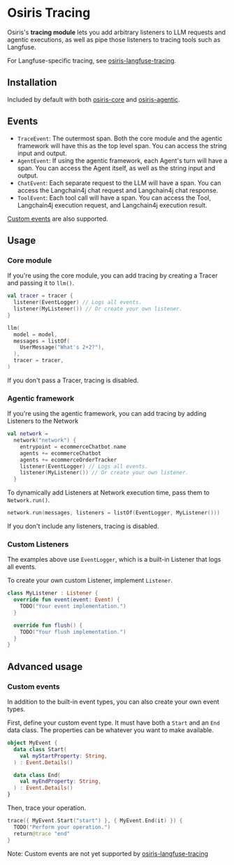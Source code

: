# Osiris Tracing

Osiris's **tracing module** lets you add arbitrary listeners to LLM requests and agentic executions,
as well as pipe those listeners to tracing tools such as Langfuse.

For Langfuse-specific tracing, see [osiris-langfuse-tracing](../osiris-langfuse/tracing).

## Installation

Included by default with both [osiris-core](../osiris-core) and [osiris-agentic](../osiris-agentic).

## Events

- `TraceEvent`:
  The outermost span.
  Both the core module and the agentic framework will have this as the top level span.
  You can access the string input and output.
- `AgentEvent`:
  If using the agentic framework,
  each Agent's turn will have a span.
  You can access the Agent itself,
  as well as the string input and output.
- `ChatEvent`:
  Each separate request to the LLM will have a span.
  You can access the Langchain4j chat request and Langchain4j chat response.
- `ToolEvent`:
  Each tool call will have a span.
  You can access the Tool,
  Langchain4j execution request, and Langchain4j execution result.

[Custom events](#custom-events) are also supported.

## Usage

### Core module

If you're using the core module,
you can add tracing by creating a Tracer and passing it to `llm()`.

```kotlin
val tracer = tracer {
  listener(EventLogger) // Logs all events.
  listener(MyListener()) // Or create your own listener.
}

llm(
  model = model,
  messages = listOf(
    UserMessage("What's 2+2?"),
  ),
  tracer = tracer,
)
```

If you don't pass a Tracer, tracing is disabled.

### Agentic framework

If you're using the agentic framework,
you can add tracing by adding Listeners to the Network

```kotlin
val network =
  network("network") {
    entrypoint = ecommerceChatbot.name
    agents += ecommerceChatbot
    agents += ecommerceOrderTracker
    listener(EventLogger) // Logs all events.
    listener(MyListener()) // Or create your own listener.
  }
```

To dynamically add Listeners at Network execution time,
pass them to `Network.run()`.

```kotlin
network.run(messages, listeners = listOf(EventLogger, MyListener()))
```

If you don't include any listeners, tracing is disabled.

### Custom Listeners

The examples above use `EventLogger`,
which is a built-in Listener that logs all events.

To create your own custom Listener, implement `Listener`.

```kotlin
class MyListener : Listener {
  override fun event(event: Event) {
    TODO("Your event implementation.")
  }

  override fun flush() {
    TODO("Your flush implementation.")
  }
}
```

## Advanced usage

### Custom events

In addition to the built-in event types, you can also create your own event types.

First, define your custom event type.
It must have both a `Start` and an `End` data class.
The properties can be whatever you want to make available.

```kotlin
object MyEvent {
  data class Start(
    val myStartProperty: String,
  ) : Event.Details()

  data class End(
    val myEndProperty: String,
  ) : Event.Details()
}
```

Then, trace your operation.

```kotlin
trace({ MyEvent.Start("start") }, { MyEvent.End(it) }) {
  TODO("Perform your operation.")
  return@trace "end"
}
```

Note: Custom events are not yet supported by [osiris-langfuse-tracing](../osiris-langfuse/tracing)
